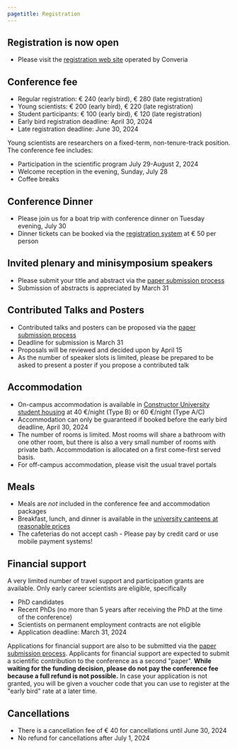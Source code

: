 ```yaml
---
pagetitle: Registration
---
```


## Registration is now open

* Please visit the [registration web site](https://express.converia.de/frontend/index.php?folder_id=8423) operated by Converia

## Conference fee

* Regular registration: € 240 (early bird), € 280 (late registration)
* Young scientists: € 200 (early bird), € 220 (late registration)
* Student participants:  € 100 (early bird), € 120 (late registration)
* Early bird registration deadline: April 30, 2024
* Late registration deadline: June 30, 2024

Young scientists are researchers on a fixed-term, non-tenure-track position.  The conference fee includes:

* Participation in the scientific program July 29-August 2, 2024
* Welcome reception in the evening, Sunday, July 28
* Coffee breaks

## Conference Dinner

* Please join us for a boat trip with conference dinner on Tuesday evening, July 30
* Dinner tickets can be booked via the [registration system](https://express.converia.de/frontend/index.php?folder_id=8423) at € 50 per person

## Invited plenary and minisymposium speakers

* Please submit your title and abstract via the [paper submission process](https://express.converia.de/frontend/index.php?page_id=37675)
* Submission of abstracts is appreciated by March 31

## Contributed Talks and Posters

* Contributed talks and posters can be proposed via the [paper submission process](https://express.converia.de/frontend/index.php?page_id=37675)
* Deadline for submission is March 31
* Proposals will be reviewed and decided upon by April 15
* As the number of speaker slots is limited, please be prepared to be asked to present a poster if you propose a contributed talk

## Accommodation

* On-campus accommodation is available in [Constructor University student housing](https://constructor.university/student-life/student-services/housing-options) at 40 €/night (Type B) or 60 €/night (Type A/C)
* Accommodation can only be guaranteed if booked before the early bird deadline, April 30, 2024
* The number of rooms is limited.  Most rooms will share a bathroom with one other room, but there is also a very small number of rooms with private bath. Accommodation is allocated on a first come-first served basis.
* For off-campus accommodation, please visit the usual travel portals 

## Meals

* Meals are _not_ included in the conference fee and accommodation packages
* Breakfast, lunch, and dinner is available in the [university canteens at reasonable prices](https://wonderl.ink/@scolarest)
* The cafeterias do not accept cash - Please pay by credit card or use mobile payment systems!

## Financial support

A very limited number of travel support and participation grants are available. Only early career scientists are eligible, specifically

*    PhD candidates
*    Recent PhDs (no more than 5 years after receiving the PhD at the time of the conference)
*    Scientists on permanent employment contracts are not eligible
*    Application deadline: March 31, 2024

Applications for financial support are also to be submitted via the [paper submission process](https://express.converia.de/frontend/index.php?page_id=37675).  Applicants for financial support are expected to submit a scientific contribution to the conference as a second "paper". **While waiting for the funding decision, please do not pay the conference fee because a full refund is not possible.** In case your application is not granted, you will be given a voucher code that you can use to register at the "early bird" rate at a later time.  

## Cancellations

*   There is a cancellation fee of € 40 for cancellations until June 30, 2024
*   No refund for cancellations after July 1, 2024

